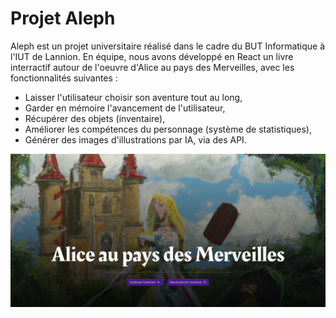 # Projet Aleph

Aleph est un projet universitaire réalisé dans le cadre du BUT Informatique à l'IUT de Lannion.
En équipe, nous avons développé en React un livre interractif autour de l'oeuvre d'Alice au pays des Merveilles,
avec les fonctionnalités suivantes :

- Laisser l'utilisateur choisir son aventure tout au long,
- Garder en mémoire l'avancement de l'utilisateur,
- Récupérer des objets (inventaire),
- Améliorer les compétences du personnage (système de statistiques),
- Générer des images d'illustrations par IA, via des API.

![Capture d'écran de l'application](./Screenshot.png)